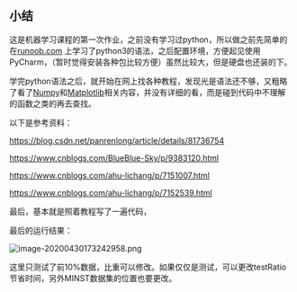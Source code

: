## 小结

这是机器学习课程的第一次作业，之前没有学习过python，所以做之前先简单的在[runoob.com](https://www.runoob.com/python3/python3-tutorial.html) 上学习了python3的语法，之后配置环境，方便起见使用PyCharm，（暂时觉得安装各种包比较方便）虽然比较大，但是硬盘也还装的下。

学完python语法之后，就开始在网上找各种教程，发现光是语法还不够，又粗略了看了[Numpy](https://www.runoob.com/numpy/numpy-tutorial.html)和[Matplotlib](https://www.runoob.com/w3cnote/matplotlib-tutorial.html)相关内容，并没有详细的看，而是碰到代码中不理解的函数之类的再去查找。

以下是参考资料：

https://blog.csdn.net/panrenlong/article/details/81736754

https://www.cnblogs.com/BlueBlue-Sky/p/9383120.html

https://www.cnblogs.com/ahu-lichang/p/7151007.html

https://www.cnblogs.com/ahu-lichang/p/7152539.html

最后，基本就是照着教程写了一遍代码，

最后的运行结果：

![image-20200430173242958.png](https://i.loli.net/2020/04/30/QVkfvMnlYqOCsiS.png)

这里只测试了前10%数据，比重可以修改。如果仅仅是测试，可以更改testRatio节省时间，另外MINST数据集的位置也要更改。

